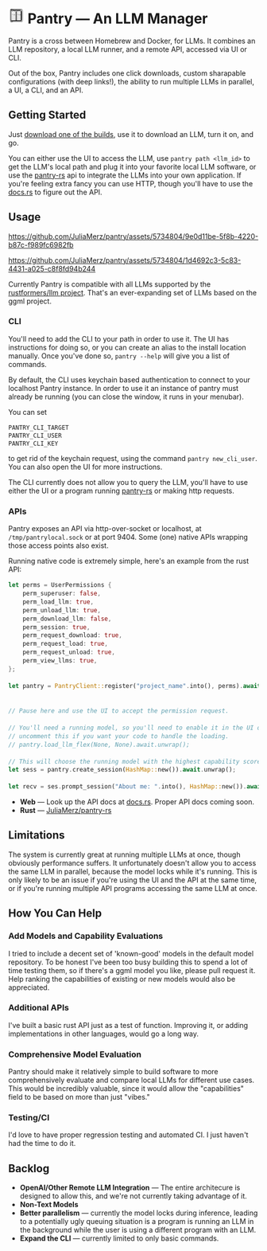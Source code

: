# ![An AI generated pair of smiling computers.](./pantry_small.png) Pantry — An LLM Manager

Pantry is a cross between Homebrew and Docker, for LLMs. It combines an LLM repository, a local LLM runner,
and a remote API, accessed via UI or CLI.

Out of the box, Pantry includes one click downloads, custom sharapable configurations (with deep links!),
the ability to run multiple LLMs in parallel, a UI, a CLI, and an API.

## Getting Started

Just [download one of the builds](https://github.com/JuliaMerz/pantry/releases/tag/app-v0.0.1), use it to download an LLM, turn it on, and go.

You can either use the UI to access the LLM, use `pantry path <llm_id>` to get the LLM's
local path and plug it into your favorite local LLM software, or use the [pantry-rs](https://github.com/JuliaMerz/pantry-rs)
api to integrate the LLMs into your own application. If you're feeling extra fancy
you can use HTTP, though you'll have to use the [docs.rs](https://docs.rs/pantry-rs/latest/pantry_rs/api/struct.PantryAPI.html)
to figure out the API.

## Usage

https://github.com/JuliaMerz/pantry/assets/5734804/9e0d11be-5f8b-4220-b87c-f989fc6982fb

https://github.com/JuliaMerz/pantry/assets/5734804/1d4692c3-5c83-4431-a025-c8f8fd94b244

Currently Pantry is compatible with all LLMs supported by the
[rustformers/llm project](https://github.com/rustformers/llm). That's an ever-expanding
set of LLMs based on the ggml project.


### CLI

You'll need to add the CLI to your path in order to use it. The UI has instructions for doing so,
or you can create an alias to the install location manually. Once you've done so, `pantry --help`
will give you a list of commands.

By default, the CLI uses keychain based authentication to connect to your localhost Pantry instance.
In order to use it an instance of pantry must already be running (you can close the window, it runs in your menubar).

You can set
```
PANTRY_CLI_TARGET
PANTRY_CLI_USER
PANTRY_CLI_KEY
```
to get rid of the keychain request, using the command `pantry new_cli_user`. You can also open the UI for more instructions.

The CLI currently does not allow you to query the LLM, you'll have to use either the UI or a program running [pantry-rs](https://github.com/JuliaMerz/pantry-rs) or making http requests.

### APIs
Pantry exposes an API via http-over-socket or localhost, at `/tmp/pantrylocal.sock`
or at port 9404. Some (one) native APIs wrapping those access points also exist.

Running native code is extremely simple, here's an example from the rust API:
``` rust
let perms = UserPermissions {
    perm_superuser: false,
    perm_load_llm: true,
    perm_unload_llm: true,
    perm_download_llm: false,
    perm_session: true,
    perm_request_download: true,
    perm_request_load: true,
    perm_request_unload: true,
    perm_view_llms: true,
};

let pantry = PantryClient::register("project_name".into(), perms).await.unwrap();


// Pause here and use the UI to accept the permission request.

// You'll need a running model, so you'll need to enable it in the UI or
// uncomment this if you want your code to handle the loading.
// pantry.load_llm_flex(None, None).await.unwrap();

// This will choose the running model with the highest capability score.
let sess = pantry.create_session(HashMap::new()).await.unwrap();

let recv = ses.prompt_session("About me: ".into(), HashMap::new()).await.unwrap();
```

- **Web** — Look up the API docs at [docs.rs](https://docs.rs/pantry-rs/latest/pantry_rs/api/struct.PantryAPI.html). Proper API docs coming soon.
- **Rust** — [JuliaMerz/pantry-rs](https://github.com/JuliaMerz/pantry-rs)

## Limitations

The system is currently great at running multiple LLMs at once, though obviously performance suffers. It unfortunately doesn't allow you to access
the same LLM in parallel, because the model locks while it's running. This is only likely to be an issue if you're using the UI and the API at
the same time, or if you're running multiple API programs accessing the same LLM at once.

## How You Can Help
### Add Models and Capability Evaluations
I tried to include a decent set of 'known-good' models in the default model repository.
To be honest I've been too busy building this to spend a lot of time testing them,
so if there's a ggml model you like, please pull request it. Help ranking the capabilities
of existing or new models would also be appreciated.

### Additional APIs
I've built a basic rust API just as a test of function. Improving it, or adding implementations
in other languages, would go a long way.

### Comprehensive Model Evaluation
Pantry should make it relatively simple to build software to more comprehensively evaluate
and compare local LLMs for different use cases. This would be incredibly valuable,
since it would allow the "capabilities" field to be based on more than just "vibes."

### Testing/CI
I'd love to have proper regression testing and automated CI. I just haven't had
the time to do it.

## Backlog
- **OpenAI/Other Remote LLM Integration** — The entire architecure is designed to allow this,
and we're not currently taking advantage of it.
- **Non-Text Models**
- **Better parallelism** — currently the model locks during inference, leading to a
potentially ugly queuing situation is a program is running an LLM in the background
while the user is using a different program with an LLM.
- **Expand the CLI** — currently limited to only basic commands.

